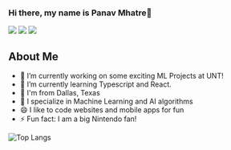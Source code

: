 ### Hi there, my name is Panav Mhatre👋

[<img src="https://img.shields.io/badge/github-%2312100E.svg?&style=for-the-badge&logo=github&logoColor=white&color=black" />](https://github.com/PanavMhatre)
[<img src="https://img.shields.io/badge/linkedin-%230077B5.svg?&style=for-the-badge&logo=linkedin&logoColor=white" />](https://www.linkedin.com/in/panav-mhatre-70982b243/)
[<img src="https://img.shields.io/badge/youtube-%230077B5.svg?&style=for-the-badge&logo=youtube&logoColor=white&color=FF0000" />](https://www.youtube.com/channel/UCtvvyuRno8MjT-aPmn5fC9g)

## About Me
- 🔭 I’m currently working on some exciting ML Projects at UNT!
- 🌱 I’m currently learning Typescript and React.
- 📍 I'm from Dallas, Texas
- 👯 I specialize in Machine Learning and AI algorithms
- 😄 I like to code websites and mobile apps for fun
- ⚡ Fun fact: I am a big Nintendo fan!

![Top Langs](https://github-readme-stats.vercel.app/api/top-langs/?username=PanavMhatre&theme=tokyonight)


<!--
[<img src="https://img.shields.io/badge/instagram-%2312100E.svg?&style=for-the-badge&logo=instagram&color=405DE6" />](https://instagram.com/panavmhatre) 
**PanavMhatre/PanavMhatre** is a ✨ _special_ ✨ repository because its `README.md` (this file) appears on your GitHub profile.

Here's a sneak peek at my world:
- 🔭 I’m currently working on some exciting coding projects!
🌱 I’m currently learning new programming languages and techniques.
👯 I’m looking to collaborate on open-source projects and innovative tech ventures.
🤔 I’m looking for help with mastering advanced data analysis.
💬 Ask me about coding, technology, and South Asian culture.
📫 How to reach me: Drop me a message at panav.mhatre@email.com.
😄 Pronouns: He/Him
⚡ Fun fact: I love creating digital art in my free time!

Feel free to explore my repositories and join me in this coding adventure! Let's make the tech world even more exciting together. 😄🚀👨‍💻
